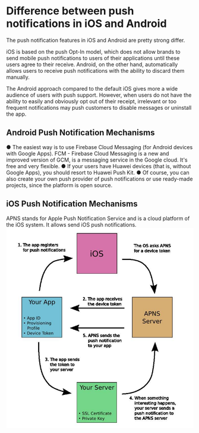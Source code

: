 # Difference between push notifications in iOS and Android
The push notification features in iOS and Android are pretty strong differ.
 
 iOS is based on the push Opt-In model, which does not allow brands to send mobile push notifications to users of their applications until these users agree to their receive. Android, on the other hand, automatically allows
users to receive push notifications with the ability to discard them manually.

The Android approach compared to the default iOS gives more a wide audience of users with push support. However, when users do not have the ability to easily and obviously opt out of their receipt, irrelevant or too frequent notifications may
push customers to disable messages or uninstall the app.
## Android Push Notification Mechanisms
● The easiest way is to use Firebase Cloud Messaging (for Android devices with Google Apps).
FCM - Firebase Cloud Messaging is a new and improved version of GCM, is a messaging service in the Google cloud. It's free and very flexible.
● If your users have Huawei devices (that is, without Google Apps), you should resort to Huawei Push Kit.
● Of course, you can also create your own push provider of push notifications or use ready-made projects, since the platform is open source.
## iOS Push Notification Mechanisms
APNS stands for Apple Push Notification Service and is a cloud platform of the iOS system. It allows send iOS push notifications.
 ![push iOS](https://github.com/MariaDash/Mobile_Testing/blob/main/push_iOS.jpg)   
